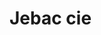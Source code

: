 <!DOCTYPE html>
<html lang="en">
<head>
    <meta charset="UTF-8">
    <title>Jebac cie</title>
</head>
<body>
    <h1 allign="center">Jebac cie</h1>
</body>
</html>
